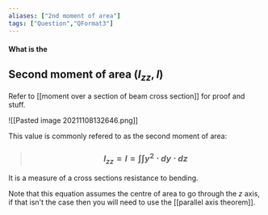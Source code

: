 ```yaml
---
aliases: ["2nd moment of area"]
tags: ["Question","QFormat3"]
---
```


#### What is the
## Second moment of area ($I_{zz}, I$)
Refer to [[moment over a section of beam cross section]] for proof and stuff.

![[Pasted image 20211108132646.png]]

This value is commonly refered to as the second moment of area:

> ### $$ I_{zz}=I = \int \int y^{2} \cdot dy\cdot dz $$ 

It is a measure of a cross sections resistance to bending.

Note that this equation assumes the centre of area to go through the $z$ axis, if that isn't the case then you will need to use the [[parallel axis theorem]].